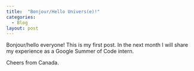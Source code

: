 ```yaml
---
title:  "Bonjour/Hello Univers(e)!"
categories:
  - Blog
layout: post
---
```


Bonjour/hello everyone!
This is my first post. In the next month I will share my experience as a Google Summer of Code intern.

Cheers from Canada. 

